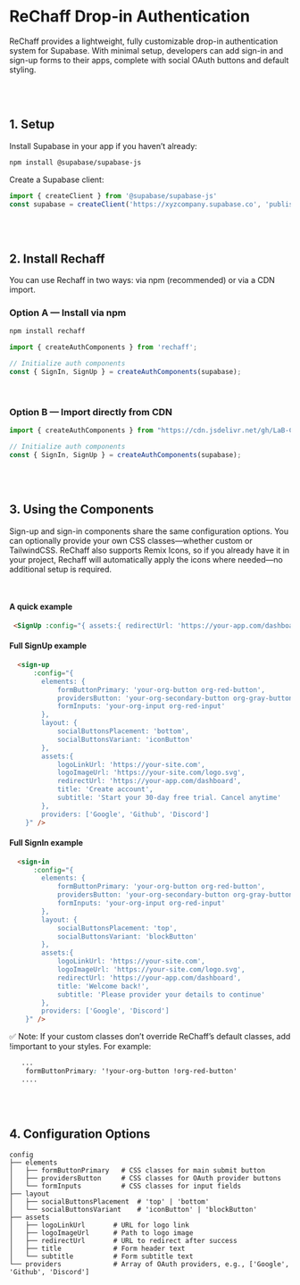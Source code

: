 # ReChaff Drop-in Authentication

ReChaff provides a lightweight, fully customizable drop-in authentication system for Supabase. With minimal setup, developers can add sign-in and sign-up forms to their apps, complete with social OAuth buttons and default styling.

<br><br>

## 1. Setup

Install Supabase in your app if you haven’t already:

```bash
npm install @supabase/supabase-js
```

Create a Supabase client:

```js
import { createClient } from '@supabase/supabase-js'
const supabase = createClient('https://xyzcompany.supabase.co', 'publishable-or-anon-key')
```

<br><br>


## 2. Install Rechaff
You can use Rechaff in two ways: via npm (recommended) or via a CDN import.

### Option A — Install via npm
```bash
npm install rechaff
```


```js
import { createAuthComponents } from 'rechaff';

// Initialize auth components
const { SignIn, SignUp } = createAuthComponents(supabase);
```

<br>

### Option B — Import directly from CDN
```js
import { createAuthComponents } from "https://cdn.jsdelivr.net/gh/LaB-CH3/rechaff@refs/heads/main/dist/Auth.js";

// Initialize auth components
const { SignIn, SignUp } = createAuthComponents(supabase);
```

<br><br>

## 3. Using the Components

Sign-up and sign-in components share the same configuration options. You can optionally provide your own CSS classes—whether custom or TailwindCSS.
ReChaff also supports Remix Icons, so if you already have it in your project, Rechaff will automatically apply the icons where needed—no additional setup is required.

<br>

#### A quick example

```html
 <SignUp :config="{ assets:{ redirectUrl: 'https://your-app.com/dashboard' } }" />

```


#### Full SignUp example

```html
  <sign-up
      :config="{
        elements: {
            formButtonPrimary: 'your-org-button org-red-button',
            providersButton: 'your-org-secondary-button org-gray-button',
            formInputs: 'your-org-input org-red-input'
        },
        layout: {
            socialButtonsPlacement: 'bottom', 
            socialButtonsVariant: 'iconButton' 
        },
        assets:{
            logoLinkUrl: 'https://your-site.com',
            logoImageUrl: 'https://your-site.com/logo.svg',
            redirectUrl: 'https://your-app.com/dashboard',
            title: 'Create account',
            subtitle: 'Start your 30-day free trial. Cancel anytime'
        },
        providers: ['Google', 'Github', 'Discord']
    }" />

```


#### Full SignIn example

```html
  <sign-in
      :config="{
        elements: {
            formButtonPrimary: 'your-org-button org-red-button',
            providersButton: 'your-org-secondary-button org-gray-button',
            formInputs: 'your-org-input org-red-input'
        },
        layout: {
            socialButtonsPlacement: 'top', 
            socialButtonsVariant: 'blockButton' 
        },
        assets:{
            logoLinkUrl: 'https://your-site.com',
            logoImageUrl: 'https://your-site.com/logo.svg',
            redirectUrl: 'https://your-app.com/dashboard',
            title: 'Welcome back!',
            subtitle: 'Please provider your details to continue'
        },
        providers: ['Google', 'Discord']
    }" />

```

✅ Note: If your custom classes don’t override ReChaff’s default classes, add !important to your styles. For example: 

```css
   ...
    formButtonPrimary: '!your-org-button !org-red-button'
   ....
```


<br><br>


## 4. Configuration Options

```text
config
├── elements
│   ├── formButtonPrimary   # CSS classes for main submit button
│   ├── providersButton     # CSS classes for OAuth provider buttons
│   └── formInputs          # CSS classes for input fields
├── layout
│   ├── socialButtonsPlacement  # 'top' | 'bottom'
│   └── socialButtonsVariant    # 'iconButton' | 'blockButton'
├── assets
│   ├── logoLinkUrl       # URL for logo link
│   ├── logoImageUrl      # Path to logo image
│   ├── redirectUrl       # URL to redirect after success
│   ├── title             # Form header text
│   └── subtitle          # Form subtitle text
└── providers             # Array of OAuth providers, e.g., ['Google', 'Github', 'Discord']
```


